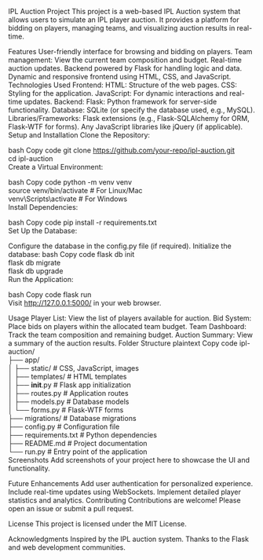 IPL Auction Project
This project is a web-based IPL Auction system that allows users to simulate an IPL player auction. It provides a platform for bidding on players, managing teams, and visualizing auction results in real-time.

Features
User-friendly interface for browsing and bidding on players.
Team management: View the current team composition and budget.
Real-time auction updates.
Backend powered by Flask for handling logic and data.
Dynamic and responsive frontend using HTML, CSS, and JavaScript.
Technologies Used
Frontend:
HTML: Structure of the web pages.
CSS: Styling for the application.
JavaScript: For dynamic interactions and real-time updates.
Backend:
Flask: Python framework for server-side functionality.
Database:
SQLite (or specify the database used, e.g., MySQL).
Libraries/Frameworks:
Flask extensions (e.g., Flask-SQLAlchemy for ORM, Flask-WTF for forms).
Any JavaScript libraries like jQuery (if applicable).
Setup and Installation
Clone the Repository:

bash
Copy code
git clone https://github.com/your-repo/ipl-auction.git  
cd ipl-auction  
Create a Virtual Environment:

bash
Copy code
python -m venv venv  
source venv/bin/activate  # For Linux/Mac  
venv\Scripts\activate     # For Windows  
Install Dependencies:

bash
Copy code
pip install -r requirements.txt  
Set Up the Database:

Configure the database in the config.py file (if required).
Initialize the database:
bash
Copy code
flask db init  
flask db migrate  
flask db upgrade  
Run the Application:

bash
Copy code
flask run  
Visit http://127.0.0.1:5000/ in your web browser.

Usage
Player List: View the list of players available for auction.
Bid System: Place bids on players within the allocated team budget.
Team Dashboard: Track the team composition and remaining budget.
Auction Summary: View a summary of the auction results.
Folder Structure
plaintext
Copy code
ipl-auction/  
├── app/  
│   ├── static/       # CSS, JavaScript, images  
│   ├── templates/    # HTML templates  
│   ├── __init__.py   # Flask app initialization  
│   ├── routes.py     # Application routes  
│   ├── models.py     # Database models  
│   └── forms.py      # Flask-WTF forms  
├── migrations/       # Database migrations  
├── config.py         # Configuration file  
├── requirements.txt  # Python dependencies  
├── README.md         # Project documentation  
└── run.py            # Entry point of the application  
Screenshots
Add screenshots of your project here to showcase the UI and functionality.

Future Enhancements
Add user authentication for personalized experience.
Include real-time updates using WebSockets.
Implement detailed player statistics and analytics.
Contributing
Contributions are welcome! Please open an issue or submit a pull request.

License
This project is licensed under the MIT License.

Acknowledgments
Inspired by the IPL auction system.
Thanks to the Flask and web development communities.
